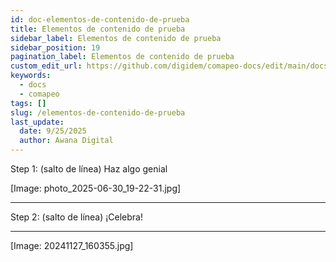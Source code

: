 ```yaml
---
id: doc-elementos-de-contenido-de-prueba
title: Elementos de contenido de prueba
sidebar_label: Elementos de contenido de prueba
sidebar_position: 19
pagination_label: Elementos de contenido de prueba
custom_edit_url: https://github.com/digidem/comapeo-docs/edit/main/docs/solucin-de-problemas/elementos-de-contenido-de-prueba.md
keywords:
  - docs
  - comapeo
tags: []
slug: /elementos-de-contenido-de-prueba
last_update:
  date: 9/25/2025
  author: Awana Digital
---
```

Step 1: (salto de línea)
Haz algo genial


[Image: photo_2025-06-30_19-22-31.jpg]


---


Step 2: (salto de línea)
¡Celebra!


---


[Image: 20241127_160355.jpg]

